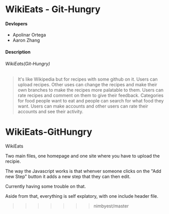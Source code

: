 # WikiEats - Git-Hungry
#### Devlopers
- Apolinar Ortega
- Aaron Zhang

#### Description
###### *WikiEats(Git-Hungry)*
>It's like Wikipedia but for recipes with some github on it. Users can upload recipes. Other uses can change the recipes and make their own branches to make the recipes more palatable to them. Users can rate recipes and comment on them to give their feedback. Categories for food people want to eat and people can search for what food they want. Users can make accounts and other users can rate their accounts and see their activity.


# WikiEats-GitHungry
WikiEats


Two main files, one homepage and one site where you have to upload the recipie.


The way the Javascript works is that whenver someone clicks on the "Add new Step" button it adds a new step that they can then edit.

Currently having some trouble on that.


Aside from that, everything is self explatory, with one include header file.
>>>>>>> nimbyest/master
